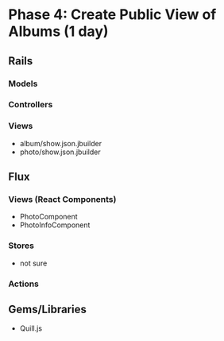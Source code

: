 # Phase 4: Create Public View of Albums (1 day)

## Rails
### Models

### Controllers

### Views
* album/show.json.jbuilder
* photo/show.json.jbuilder

## Flux
### Views (React Components)
* PhotoComponent
* PhotoInfoComponent

### Stores
* not sure
### Actions

## Gems/Libraries
* Quill.js
